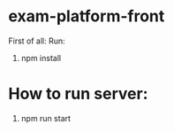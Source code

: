# exam-platform-front

First of all:
 Run: 
 1. npm install

# How to run server:
 1. npm run start
 
